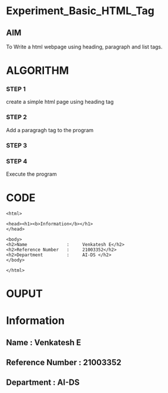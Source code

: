 # Experiment_Basic_HTML_Tag

## AIM
To Write a html webpage using heading, paragraph and list tags.

# ALGORITHM
### STEP 1
create a simple html page using heading tag
### STEP 2
Add a paragragh tag to the program
### STEP 3

### STEP 4
Execute the program

# CODE
~~~<DOCTYPE html>
<html>

<head><h1><b>Information</b></h1>
</head>

<body>
<h2>Name               :     Venkatesh E</h2>
<h2>Reference Number   :     21003352</h2>
<h2>Department         :     AI-DS </h2>
</body>

</html>
~~~
# OUPUT

<html>

<head><h1><b>Information</b></h1>
</head>

<body>
<h2>Name               :     Venkatesh E</h2>
<h2>Reference Number   :     21003352</h2>
<h2>Department         :     AI-DS </h2>
</body>

</html>


